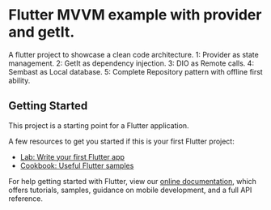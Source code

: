 # Flutter MVVM example with provider and getIt.
A flutter project to showcase a clean code architecture.
1: Provider as state management.
2: GetIt as dependency injection.
3: DIO as Remote calls.
4: Sembast as Local database.
5: Complete Repository pattern with offline first ability.
## Getting Started

This project is a starting point for a Flutter application.

A few resources to get you started if this is your first Flutter project:

- [Lab: Write your first Flutter app](https://flutter.dev/docs/get-started/codelab)
- [Cookbook: Useful Flutter samples](https://flutter.dev/docs/cookbook)

For help getting started with Flutter, view our
[online documentation](https://flutter.dev/docs), which offers tutorials,
samples, guidance on mobile development, and a full API reference.
